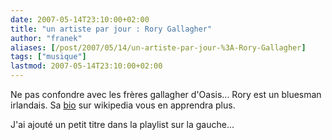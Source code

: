 ```yaml
---
date: 2007-05-14T23:10:00+02:00
title: "un artiste par jour : Rory Gallagher"
author: "franek"
aliases: [/post/2007/05/14/un-artiste-par-jour-%3A-Rory-Gallagher]
tags: ["musique"]
lastmod: 2007-05-14T23:10:00+02:00
---
```

Ne pas confondre avec les frères gallagher d'Oasis... Rory est un bluesman irlandais. Sa [bio](http://fr.wikipedia.org/wiki/Rory_Gallagher) sur wikipedia vous en apprendra plus.

J'ai ajouté un petit titre dans la playlist sur la gauche...
